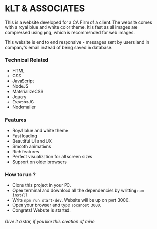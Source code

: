 # kLT & ASSOCIATES

This is a website developed for a CA Firm of a client. The website comes with a royal blue and white color theme. It is  fast as all images are compressed using png, which is recommended for web images. 

This website is end to end responsive - messages sent by users land in company's email instead of being saved in database.

### Technical Related

* HTML
* CSS
* JavaScript
* NodeJS
* MaterializeCSS
* Jquery
* ExpressJS
* Nodemailer

### Features

* Royal blue and white theme
* Fast loading
* Beautiful UI and UX
* Smooth animations
* Rich features
* Perfect visualization for all screen sizes
* Support on older browsers

### How to run ?

* Clone this project in your PC. 
* Open terminal and download all the dependencies by writting ```npm install``` 
* Write ```npm run start-dev```. Website will be up on port 3000.
* Open your browser and type ```locahost:3000```. 
* Congrats! Website is started.

###### Give it a star, if you like this creation of mine
